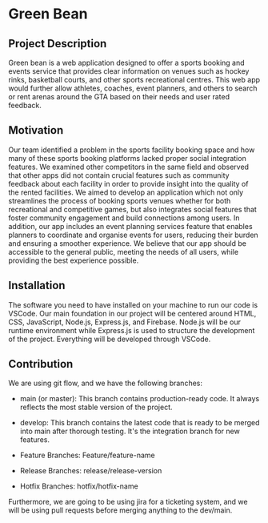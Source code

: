 # Green Bean

## Project Description
Green bean is a web application designed to offer a sports booking and events service that provides clear information on venues such as hockey rinks, basketball courts, and other sports recreational centres. This web app would further allow athletes, coaches, event planners, and others to search or rent arenas around the GTA based on their needs and user rated feedback.

## Motivation
Our team identified a problem in the sports facility booking space and how many of these sports booking platforms lacked proper social integration features. We examined other competitors in the same field and observed that other apps did not contain crucial features such as community feedback about each facility in order to provide insight into the quality of the rented facilities. We aimed to develop an application which not only streamlines the process of booking sports venues whether for both recreational and competitive games, but also integrates social features that foster community engagement and build connections among users. In addition, our app includes an event planning services feature that enables planners to coordinate and organise events for users, reducing their burden and ensuring a smoother experience. We believe that our app should be accessible to the general public, meeting the needs of all users, while providing the best experience possible.

## Installation
The software you need to have installed on your machine to run our code is VSCode. Our main foundation in our project will be centered around HTML, CSS, JavaScript, Node.js, Express.js, and Firebase. Node.js will be our runtime environment while Express.js is used to structure the development of the project. Everything will be developed through VSCode.

## Contribution
We are using git flow, and we have the following branches: 

* main (or master): This branch contains production-ready code. It always reflects the most stable version of the project.

* develop: This branch contains the latest code that is ready to be merged into main after thorough testing. It's the integration branch for new features.
* Feature Branches: Feature/feature-name
* Release Branches: release/release-version
* Hotfix Branches: hotfix/hotfix-name

Furthermore, we are going to be using jira for a ticketing system, and we will be using pull requests before merging anything to the dev/main.
